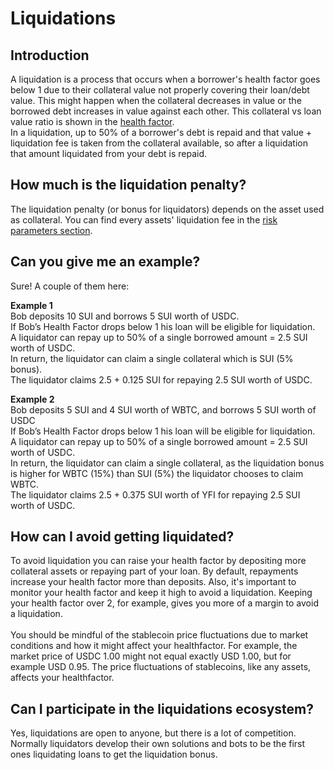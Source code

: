# Liquidations

## Introduction

A liquidation is a process that occurs when a borrower's health factor goes below 1 due to their collateral value not properly covering their loan/debt value. This might happen when the collateral decreases in value or the borrowed debt increases in value against each other. This collateral vs loan value ratio is shown in the [health factor](https://docs.aave.com/risk/asset-risk/risk-parameters#health-factor).\
In a liquidation, up to 50% of a borrower's debt is repaid and that value + liquidation fee is taken from the collateral available, so after a liquidation that amount liquidated from your debt is repaid.

## How much is the liquidation penalty?

The liquidation penalty (or bonus for liquidators) depends on the asset used as collateral. You can find every assets' liquidation fee in the [risk parameters section](https://docs.aave.com/risk/asset-risk/risk-parameters).

## Can you give me an example?

Sure! A couple of them here:

**Example 1**&#x20;\
Bob deposits 10 SUI and borrows 5 SUI worth of USDC.&#x20;\
If Bob’s Health Factor drops below 1 his loan will be eligible for liquidation.&#x20;\
A liquidator can repay up to 50% of a single borrowed amount = 2.5 SUI worth of USDC.&#x20;\
In return, the liquidator can claim a single collateral which is SUI (5% bonus). &#x20;\
The liquidator claims 2.5 + 0.125 SUI for repaying 2.5 SUI worth of USDC.

**Example 2**&#x20;\
Bob deposits 5 SUI and 4 SUI worth of WBTC, and borrows 5 SUI worth of USDC&#x20;\
If Bob’s Health Factor drops below 1 his loan will be eligible for liquidation.&#x20;\
A liquidator can repay up to 50% of a single borrowed amount = 2.5 SUI worth of USDC.&#x20;\
In return, the liquidator can claim a single collateral, as the liquidation bonus is higher for WBTC (15%) than SUI (5%) the liquidator chooses to claim WBTC. &#x20;\
The liquidator claims 2.5 + 0.375 SUI worth of YFI for repaying 2.5 SUI worth of USDC.

## How can I avoid getting liquidated?

To avoid liquidation you can raise your health factor by depositing more collateral assets or repaying part of your loan. By default, repayments increase your health factor more than deposits. Also, it's important to monitor your health factor and keep it high to avoid a liquidation. Keeping your health factor over 2, for example, gives you more of a margin to avoid a liquidation.  \
\
You should be mindful of the stablecoin price fluctuations due to market conditions and how it might affect your healthfactor. For example, the market price of USDC 1.00 might not equal exactly USD 1.00, but for example USD 0.95. The price fluctuations of stablecoins, like any assets, affects your healthfactor.&#x20;

## Can I participate in the liquidations ecosystem?

Yes, liquidations are open to anyone, but there is a lot of competition. Normally liquidators develop their own solutions and bots to be the first ones liquidating loans to get the liquidation bonus.&#x20;
